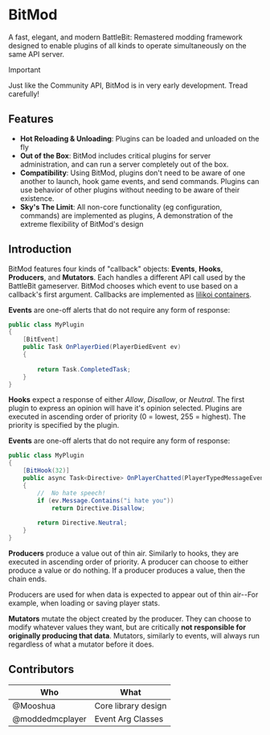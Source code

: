 # BitMod

A fast, elegant, and modern BattleBit: Remastered modding framework designed to enable plugins of all kinds to operate
simultaneously on the same API server.

> [!IMPORTANT]
> 
> Just like the Community API, BitMod is in very early development. Tread carefully!

## Features

- **Hot Reloading & Unloading**: Plugins can be loaded and unloaded on the fly
- **Out of the Box**: BitMod includes critical plugins for server administration, and can run a server
  completely out of the box.
- **Compatibility**: Using BitMod, plugins don't need to be aware of one another to launch, hook game events, and
  send commands. Plugins can use behavior of other plugins without needing to be aware of their existence.
- **Sky's The Limit**: All non-core functionality (eg configuration, commands) are implemented as plugins,
  A demonstration of the extreme flexibility of BitMod's design

## Introduction

BitMod features four kinds of "callback" objects: **Events**, **Hooks**, **Producers**, and **Mutators**.
Each handles a different API call used by the BattleBit gameserver. BitMod chooses which event to use based
on a callback's first argument. Callbacks are implemented as [lilikoi containers](https://github.com/Mooshua/Lilikoi/blob/dev/Docs/containers.md).

**Events** are one-off alerts that do not require any form of response:
```cs
public class MyPlugin
{
    [BitEvent]
    public Task OnPlayerDied(PlayerDiedEvent ev)
    {
    
        return Task.CompletedTask;
    }
}
```

**Hooks** expect a response of either *Allow*, *Disallow*, or *Neutral*. The first plugin to express
an opinion will have it's opinion selected. Plugins are executed in ascending order of priority (0 = lowest, 255 = highest).
The priority is specified by the plugin.

**Events** are one-off alerts that do not require any form of response:
```cs
public class MyPlugin
{
    [BitHook(32)]
    public async Task<Directive> OnPlayerChatted(PlayerTypedMessageEventArgs ev)
    {
        //  No hate speech!
        if (ev.Message.Contains("i hate you"))
            return Directive.Disallow;
    
        return Directive.Neutral;
    }
}
```

**Producers** produce a value out of thin air. Similarly to hooks, they are executed in ascending order of priority.
A producer can choose to either produce a value or do nothing. If a producer produces a value, then the chain ends.

Producers are used for when data is expected to appear out of thin air--For example, when loading or saving
player stats.

**Mutators** mutate the object created by the producer. They can choose to modify whatever values they want,
but are critically **not responsible for originally producing that data**. Mutators, similarly to events, will
always run regardless of what a mutator before it does.

## Contributors

| Who       | What                |
|-----------|---------------------|
| @Mooshua  | Core library design |
| @moddedmcplayer | Event Arg Classes   |
